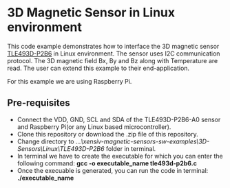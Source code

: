 # 3D Magnetic Sensor in Linux environment

This code example demonstrates how to interface the 3D magnetic sensor [TLE493D-P2B6](https://www.infineon.com/cms/en/product/sensor/magnetic-sensors/magnetic-position-sensors/3d-magnetics/tle493d-p2b6-a0/) in Linux environment. The sensor uses I2C communication protocol. The 3D magnetic field Bx, By and Bz along with Temperature are read. The user can extend this example to their end-application.

For this example we are using Raspberry Pi.





## Pre-requisites

- Connect the VDD, GND, SCL and SDA of the TLE493D-P2B6-A0 sensor and Raspberry Pi(or any Linux based microcontroller).
- Clone this repository or download the .zip file of this repository. 
- Change directory to *...\xensiv-magnetic-sensors-sw-examples\3D-Sensors\Linux\TLE493D-P2B6* folder in terminal.
- In terminal we have to create the executable for which you can enter the following command: **gcc -o executable_name tle493d-p2b6.c**
- Once the execuable is generated, you can run the code in terminal: **./executable_name**




